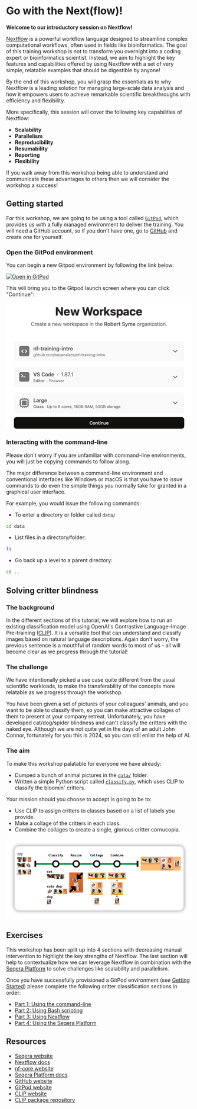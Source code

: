 # Go with the Next(flow)!

**Welcome to our introductory session on Nextflow!**

[Nextflow](https://www.nextflow.io/) is a powerful workflow language designed to streamline complex computational workflows, often used in fields like bioinformatics. The goal of this training workshop is not to transform you overnight into a coding expert or bioinformatics scientist. Instead, we aim to highlight the key features and capabilities offered by using Nextflow with a set of very simple, relatable examples that should be digestible by anyone!

By the end of this workshop, you will grasp the essentials as to why Nextflow is a leading solution for managing large-scale data analysis and how it empowers users to achieve remarkable scientific breakthroughs with efficiency and flexibility.

More specifically, this session will cover the following key capabilities of Nextflow:

- **Scalability**
- **Parallelism**
- **Reproducibility**
- **Resumability**
- **Reporting**
- **Flexibility**

If you walk away from this workshop being able to understand and communicate these advantages to others then we will consider the workshop a success!

## Getting started

For this workshop, we are going to be using a tool called [`GitPod`](https://www.gitpod.io/), which provides us with a fully managed environment to deliver the training. You will need a GitHub account, so if you don't have one, go to [GitHub](https://github.com/) and create one for yourself.

### Open the GitPod environment

You can begin a new Gitpod environment by following the link below:

[![Open in GitPod](https://img.shields.io/badge/Gitpod%20-%20Open%20new%20workspace%20-%20908a85?style=for-the-badge&logo=gitpod)](https://gitpod.io/?workspaceClass=g1-large&editor=code&autostart=false#https://github.com/seqeralabs/nf-training-intro)

This will bring you to the Gitpod launch screen where you can click "Continue":

![Gitpod launch](docs/assets/gitpod-launch.png)

### Interacting with the command-line

Please don't worry if you are unfamiliar with command-line environments, you will just be copying commands to follow along.

The major difference between a command-line environment and conventional interfaces like Windows or macOS is that you have to issue commands to do even the simple things you normally take for granted in a graphical user interface.

For example, you would issue the following commands:

- To enter a directory or folder called `data/`

```bash
cd data
```

- List files in a directory/folder:

```bash
ls
```

- Go back up a level to a parent directory:

```bash
cd ..
```

## Solving critter blindness

### The background

In the different sections of this tutorial, we will explore how to run an existing classification model using OpenAI's Contrastive Language–Image Pre-training ([CLIP](https://openai.com/research/clip)). It is a versatile tool that can understand and classify images based on natural language descriptions. Again don't worry, the previous sentence is a mouthful of random words to most of us - all will become clear as we progress through the tutorial!

### The challenge

We have intentionally picked a use case quite different from the usual scientific workloads, to make the transferability of the concepts more relatable as we progress through the workshop.

You have been given a set of pictures of your colleagues' animals, and you want to be able to classify them, so you can make attractive collages of them to present at your company retreat. Unfortunately, you have developed cat/dog/spider blindness and can't classify the critters with the naked eye. Although we are not quite yet in the days of an adult John Connor, fortunately for you this is 2024, so you can still enlist the help of AI.

### The aim

To make this workshop palatable for everyone we have already:

- Dumped a bunch of animal pictures in the [`data/`](./data/) folder.
- Written a simple Python script called [`classify.py`](./bin/classify.py), which uses CLIP to classify the bloomin' critters.

Your mission should you choose to accept is going to be to:

- Use CLIP to assign critters to classes based on a list of labels you provide.
- Make a collage of the critters in each class.
- Combine the collages to create a single, glorious critter cornucopia.

![nf-training-intro metro map](docs/assets/nf-training.png)

## Exercises

This workshop has been split up into 4 sections with decreasing manual intervention to highlight the key strengths of Nextflow. The last section will help to contextualize how we can leverage Nextflow in combination with the [Seqera Platform](https://seqera.io/) to solve challenges like scalability and parallelism.

Once you have successfully provisioned a GitPod environment (see [Getting Started](#getting-started)) please complete the following critter classification sections in order:

- [Part 1: Using the command-line](docs/part1-cli.md)
- [Part 2: Using Bash scripting](docs/part2-bash.md)
- [Part 3: Using Nextflow](docs/part3-nextflow.md)
- [Part 4: Using the Seqera Platform](docs/part4-platform.md)

## Resources

- [Seqera website](https://seqera.io/)
- [Nextflow docs](https://www.nextflow.io/docs/latest/index.html)
- [nf-core website](https://nf-co.re/)
- [Seqera Platform docs](https://docs.seqera.io/)
- [GitHub website](https://github.com/)
- [GitPod website](https://www.gitpod.io/)
- [CLIP website](https://openai.com/research/clip)
- [CLIP package repository](https://github.com/openai/CLIP)
